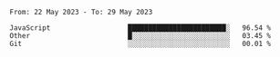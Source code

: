 <!--START_SECTION:waka-->

```text
From: 22 May 2023 - To: 29 May 2023

JavaScript                   ████████████████████████░   96.54 %
Other                        █░░░░░░░░░░░░░░░░░░░░░░░░   03.45 %
Git                          ░░░░░░░░░░░░░░░░░░░░░░░░░   00.01 %
```

<!--END_SECTION:waka-->

